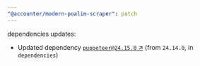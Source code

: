 ```yaml
---
"@accounter/modern-poalim-scraper": patch
---
```

dependencies updates:
  - Updated dependency [`puppeteer@24.15.0` ↗︎](https://www.npmjs.com/package/puppeteer/v/24.15.0) (from `24.14.0`, in `dependencies`)
